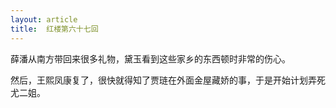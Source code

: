 ```yaml
---
layout: article
title:  红楼第六十七回
---
```


薛潘从南方带回来很多礼物，黛玉看到这些家乡的东西顿时非常的伤心。

然后，王熙凤康复了，很快就得知了贾琏在外面金屋藏娇的事，于是开始计划弄死尤二姐。